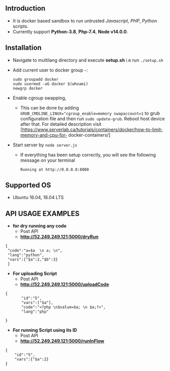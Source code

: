 ## Introduction
- It is docker based sandbox to run untrusted *Javascript*, *PHP*, *Python* scripts.
- Currently support **Python-3.8**, **Php-7.4**, **Node v14.0.0**. 

## Installation
* Navigate to multilang directory and execute **setup.sh** i.e run `./setup.sh`
* Add current user to docker group -:
   ```
   sudo groupadd docker
   sudo usermod -aG docker $(whoami) 
   newgrp docker 
   ```
* Enable cgroup swapping,
   - This can be done by adding
 `   GRUB_CMDLINE_LINUX="cgroup_enable=memory swapaccount=1` to grub configuration file
     and then run `sudo update-grub`. 
     Reboot host device after that.
     For detailed description visit [https://www.serverlab.ca/tutorials/containers/docker/how-to-limit-memory-and-cpu-for-  docker-containers/] 
   

* Start server by `node server.js` 
  - If everything has been setup correctly, you will see the following message on your terminal
    ```
    Running at http://0.0.0.0:8000
    ```

## Supported OS
* Ubuntu 16.04, 18.04 LTS

## API USAGE EXAMPLES
* **for dry running any code**
	- Post API
	- **http://52.249.249.121:5000/dryRun**
```
{
 "code":"a=$a  \n a; \n",
 "lang":"python",
 "vars":{"$a":2,"$b":3}
 }
 ```


* **For uploading Script**
	- Post API
	- **http://52.249.249.121:5000/uploadCode**
 ```
 {
    	"id":"5",
    	"vars":["$a"],
    	"code":"<?php \n$value=$a; \n $a;?>",
    	"lang":"php"
	
 }
 ```
	

* **For running Script using its ID**
	- Post API
	- **http://52.249.249.121:5000/runInFlow**
```
{
    "id":"5",
    "vars":{"$a":2}	
}
```
